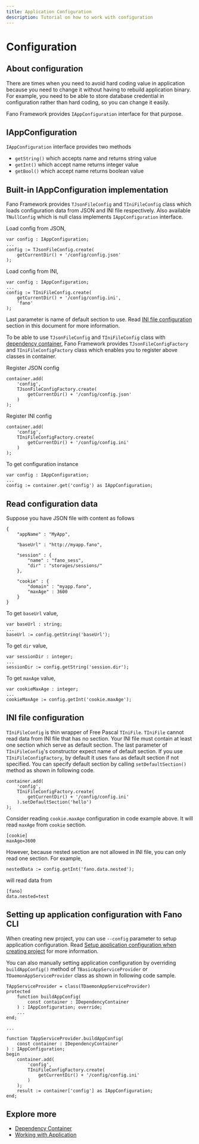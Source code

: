 ```yaml
---
title: Application Configuration
description: Tutorial on how to work with configuration
---
```


<h1 class="major">Configuration</h1>

## About configuration

There are times when you need to avoid hard coding value in application because
you need to change it without having to rebuild application binary. For example, you need to be able to store database credential in configuration rather than hard coding, so you can change it easily.

Fano Framework provides `IAppConfiguration` interface for that purpose.

## IAppConfiguration

`IAppConfiguration` interface provides two methods

- `getString()` which accepts name and returns string value
- `getInt()` which accept name returns integer value
- `getBool()` which accept name returns boolean value

## Built-in IAppConfiguration implementation

Fano Framework provides `TJsonFileConfig` and `TIniFileConfig` class which loads configuration data from JSON and INI file respectively. Also available `TNullConfig` which is null class implements `IAppConfiguration` interface.

Load config from JSON,

```
var config : IAppConfiguration;
...
config := TJsonFileConfig.create(
    getCurrentDir() + '/config/config.json'
);
```

Load config from INI,

```
var config : IAppConfiguration;
...
config := TIniFileConfig.create(
    getCurrentDir() + '/config/config.ini',
    'fano'
);
```
Last parameter is name of default section to use. Read [INI file configuration](#ini-file-configuration) section in this document for more information.

To be able to use `TJsonFileConfig` and `TIniFileConfig` class with [dependency container](/dependency-container), Fano Framework provides `TJsonFileConfigFactory` and `TIniFileConfigFactory` class which enables you to register above classes in container.

Register JSON config
```
container.add(
    'config',
    TJsonFileConfigFactory.create(
        getCurrentDir() + '/config/config.json'
    )
);
```

Register INI config
```
container.add(
    'config',
    TIniFileConfigFactory.create(
        getCurrentDir() + '/config/config.ini'
    )
);
```


To get configuration instance

```
var config : IAppConfiguration;
...
config := container.get('config') as IAppConfiguration;
```

## Read configuration data

Suppose you have JSON file with content as follows

```
{
    "appName" : "MyApp",

    "baseUrl" : "http://myapp.fano",

    "session" : {
        "name" : "fano_sess",
        "dir" : "storages/sessions/"
    },

    "cookie" : {
        "domain" : "myapp.fano",
        "maxAge" : 3600
    }
}
```

To get `baseUrl` value,

```
var baseUrl : string;
...
baseUrl := config.getString('baseUrl');
```

To get `dir` value,

```
var sessionDir : integer;
...
sessionDir := config.getString('session.dir');
```

To get `maxAge` value,

```
var cookieMaxAge : integer;
...
cookieMaxAge := config.getInt('cookie.maxAge');
```

## <a name="ini-file-configuration"></a>INI file configuration

`TIniFileConfig` is thin wrapper of Free Pascal `TIniFile`. `TIniFile` cannot read data from INI file that has no section. Your INI file must contain at least one section which serve as default section. The last parameter of `TIniFileConfig`'s constructor expect name of default section. If you use `TIniFileConfigFactory`, by default it uses `fano` as default section if not specified. You can specify default section by calling `setDefaultSection()` method as shown in following code.

```
container.add(
    'config',
    TIniFileConfigFactory.create(
        getCurrentDir() + '/config/config.ini'
    ).setDefaultSection('hello')
);
```

Consider reading `cookie.maxAge` configuration in code example above. It will read `maxAge` from `cookie` section.

```
[cookie]
maxAge=3600
```

However, because nested section are not allowed in INI file, you can only read one section. For example,

```
nestedData := config.getInt('fano.data.nested');
```
will read data from

```
[fano]
data.nested=test
```

## Setting up application configuration with Fano CLI
When creating new project, you can use `--config` parameter to setup application configuration.
Read [Setup application configuration when creating project](/scaffolding-with-fano-cli#setup-application-configuration-when-creating-project) for more information.

You can also manually setting application configuration by overriding `buildAppConfig()` method of `TBasicAppServiceProvider` or `TDaemonAppServiceProvider` class as shown in following code sample.

```
TAppServiceProvider = class(TDaemonAppServiceProvider)
protected
    function buildAppConfig(
        const container : IDependencyContainer
    ) : IAppConfiguration; override;
    ...
end;

...

function TAppServiceProvider.buildAppConfig(
    const container : IDependencyContainer
) : IAppConfiguration;
begin
    container.add(
        'config',
        TIniFileConfigFactory.create(
            getCurrentDir() + '/config/config.ini'
        )
    );
    result := container['config'] as IAppConfiguration;
end;

```

## Explore more

- [Dependency Container](/dependency-container)
- [Working with Application](/working-with-application)
